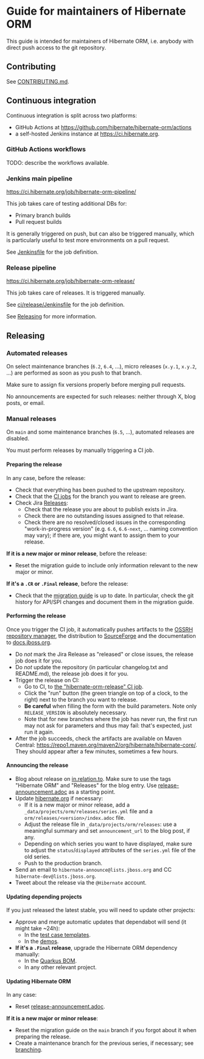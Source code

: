 Guide for maintainers of Hibernate ORM
====

This guide is intended for maintainers of Hibernate ORM,
i.e. anybody with direct push access to the git repository.

## Contributing

See [CONTRIBUTING.md](CONTRIBUTING.md).

## Continuous integration

Continuous integration is split across two platforms:

* GitHub Actions at https://github.com/hibernate/hibernate-orm/actions
* a self-hosted Jenkins instance at https://ci.hibernate.org.

### GitHub Actions workflows

TODO: describe the workflows available.

### Jenkins main pipeline

https://ci.hibernate.org/job/hibernate-orm-pipeline/

This job takes care of testing additional DBs for:

* Primary branch builds
* Pull request builds

It is generally triggered on push,
but can also be triggered manually,
which is particularly useful to test more environments on a pull request.

See [Jenkinsfile](Jenkinsfile) for the job definition.

### Release pipeline

https://ci.hibernate.org/job/hibernate-orm-release/

This job takes care of releases. It is triggered manually.

See [ci/release/Jenkinsfile](ci/release/Jenkinsfile) for the job definition.

See [Releasing](#releasing) for more information.

## <a id="releasing"></a> Releasing

### Automated releases

On select maintenance branches (`6.2`, `6.4`, ...),
micro releases (`x.y.1`, `x.y.2`, ...) are performed as soon as you push to that branch.

Make sure to assign fix versions properly before merging pull requests.

No announcements are expected for such releases:
neither through X, blog posts, or email.

### Manual releases

On `main` and some maintenance branches (`6.5`, ...),
automated releases are disabled.

You must perform releases by manually triggering a CI job.

#### Preparing the release

In any case, before the release:

* Check that everything has been pushed to the upstream repository.
* Check that the [CI jobs](#continuous-integration) for the branch you want to release are green.
* Check Jira [Releases](https://hibernate.atlassian.net/projects/HHH?selectedItem=com.atlassian.jira.jira-projects-plugin%3Arelease-page):
  * Check that the release you are about to publish exists in Jira.
  * Check there are no outstanding issues assigned to that release.
  * Check there are no resolved/closed issues in the corresponding "work-in-progress version"
    (e.g. `6.6`, `6.6-next`, ... naming convention may vary);
    if there are, you might want to assign them to your release.

**If it is a new major or minor release**, before the release:

* Reset the migration guide to include only information relevant to the new major or minor.

**If it's a `.CR` or `.Final` release**, before the release:

* Check that the [migration guide](documentation/src/main/asciidoc/migration/index.adoc) is up to date.
  In particular, check the git history for API/SPI changes
  and document them in the migration guide.

#### Performing the release

Once you trigger the CI job, it automatically pushes artifacts to the
[OSSRH repository manager](https://oss.sonatype.org/#stagingRepositories),
the distribution to [SourceForge](https://sourceforge.net/projects/hibernate/files/hibernate-search/)
and the documentation to [docs.jboss.org](https://docs.jboss.org/hibernate/search/).

* Do *not* mark the Jira Release as "released" or close issues,
  the release job does it for you.
* Do *not* update the repository (in particular changelog.txt and README.md), 
  the release job does it for you.
* Trigger the release on CI:
  * Go to CI, to [the "hibernate-orm-release" CI job](https://ci.hibernate.org/job/hibernate-orm-release/).
  * Click the "run" button (the green triangle on top of a clock, to the right) next to the branch you want to release.
  * **Be careful** when filling the form with the build parameters.
    Note only `RELEASE_VERSION` is absolutely necessary.
  * Note that for new branches where the job has never run, the first run may not ask for parameters and thus may fail:
    that's expected, just run it again.
* After the job succeeds, check the artifacts are available on Maven Central:
  https://repo1.maven.org/maven2/org/hibernate/hibernate-core/.
  They should appear after a few minutes, sometimes a few hours.

#### Announcing the release

* Blog about release on [in.relation.to](https://github.com/hibernate/in.relation.to).
  Make sure to use the tags "Hibernate ORM" and "Releases" for the blog entry.
  Use [release-announcement.adoc](release-announcement.adoc) as a starting point.
* Update [hibernate.org](https://github.com/hibernate/hibernate.org) if necessary:
  * If it is a new major or minor release, add a `_data/projects/orm/releases/series.yml` file
    and a `orm/releases/<version>/index.adoc` file.
  * Adjust the release file in `_data/projects/orm/releases`: use a meaningful summary and set `announcement_url` to the blog post, if any.
  * Depending on which series you want to have displayed,
    make sure to adjust the `status`/`displayed` attributes of the `series.yml` file of the old series.
  * Push to the production branch.
* Send an email to `hibernate-announce@lists.jboss.org` and CC `hibernate-dev@lists.jboss.org`.
* Tweet about the release via the `@Hibernate` account.

#### Updating depending projects

If you just released the latest stable, you will need to update other projects:

* Approve and merge automatic updates that dependabot will send (it might take ~24h):
  * In the [test case templates](https://github.com/hibernate/hibernate-test-case-templates/tree/master/search).
  * In the [demos](https://github.com/hibernate/hibernate-demos/tree/master/hibernate-search).
* **If it's a `.Final` release**, upgrade the Hibernate ORM dependency manually:
  * In the [Quarkus BOM](https://github.com/quarkusio/quarkus/blob/main/bom/application/pom.xml).
  * In any other relevant project.

#### Updating Hibernate ORM

In any case:

* Reset [release-announcement.adoc](release-announcement.adoc).

**If it is a new major or minor release**:

* Reset the migration guide on the `main` branch if you forgot about it when preparing the release.
* Create a maintenance branch for the previous series, if necessary; see [branching](branching.adoc).
